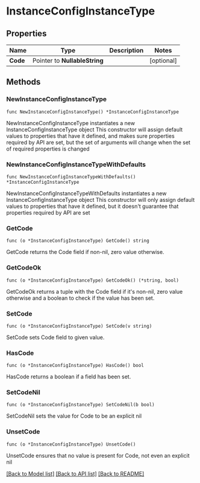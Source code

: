 # InstanceConfigInstanceType

## Properties

Name | Type | Description | Notes
------------ | ------------- | ------------- | -------------
**Code** | Pointer to **NullableString** |  | [optional] 

## Methods

### NewInstanceConfigInstanceType

`func NewInstanceConfigInstanceType() *InstanceConfigInstanceType`

NewInstanceConfigInstanceType instantiates a new InstanceConfigInstanceType object
This constructor will assign default values to properties that have it defined,
and makes sure properties required by API are set, but the set of arguments
will change when the set of required properties is changed

### NewInstanceConfigInstanceTypeWithDefaults

`func NewInstanceConfigInstanceTypeWithDefaults() *InstanceConfigInstanceType`

NewInstanceConfigInstanceTypeWithDefaults instantiates a new InstanceConfigInstanceType object
This constructor will only assign default values to properties that have it defined,
but it doesn't guarantee that properties required by API are set

### GetCode

`func (o *InstanceConfigInstanceType) GetCode() string`

GetCode returns the Code field if non-nil, zero value otherwise.

### GetCodeOk

`func (o *InstanceConfigInstanceType) GetCodeOk() (*string, bool)`

GetCodeOk returns a tuple with the Code field if it's non-nil, zero value otherwise
and a boolean to check if the value has been set.

### SetCode

`func (o *InstanceConfigInstanceType) SetCode(v string)`

SetCode sets Code field to given value.

### HasCode

`func (o *InstanceConfigInstanceType) HasCode() bool`

HasCode returns a boolean if a field has been set.

### SetCodeNil

`func (o *InstanceConfigInstanceType) SetCodeNil(b bool)`

 SetCodeNil sets the value for Code to be an explicit nil

### UnsetCode
`func (o *InstanceConfigInstanceType) UnsetCode()`

UnsetCode ensures that no value is present for Code, not even an explicit nil

[[Back to Model list]](../README.md#documentation-for-models) [[Back to API list]](../README.md#documentation-for-api-endpoints) [[Back to README]](../README.md)


